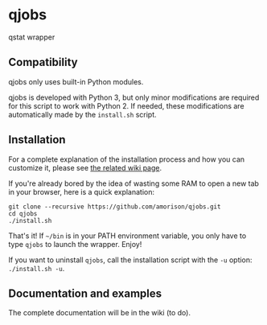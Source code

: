 # qjobs

qstat wrapper

## Compatibility

qjobs only uses built-in Python modules.

qjobs is developed with Python 3, but only minor modifications are required for
this script to work with Python 2. If needed, these modifications are
automatically made by the `install.sh` script.

## Installation

For a complete explanation of the installation process and how you can
customize it, please see [the related wiki
page](https://github.com/amorison/qjobs/wiki/Installation).

If you're already bored by the idea of wasting some RAM to open a new tab in
your browser, here is a quick explanation:

    git clone --recursive https://github.com/amorison/qjobs.git
    cd qjobs
    ./install.sh

That's it! If `~/bin` is in your PATH environment variable, you only have to
type `qjobs` to launch the wrapper. Enjoy!

If you want to uninstall `qjobs`, call the installation script with the `-u`
option: `./install.sh -u`.


## Documentation and examples

The complete documentation will be in the wiki (to do).
